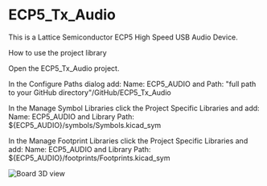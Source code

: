 # ECP5_Tx_Audio
This is a Lattice Semiconductor ECP5 High Speed USB Audio Device.

How to use the project library

Open the ECP5_Tx_Audio project.

In the Configure Paths dialog add: Name: ECP5_AUDIO and Path: "full path to your GitHub directory"/GitHub/ECP5_Tx_Audio

In the Manage Symbol Libraries click the Project Specific Libraries and add: Name: ECP5_AUDIO and Library Path: ${ECP5_AUDIO}/symbols/Symbols.kicad_sym

In the Manage Footprint Libraries click the Project Specific Libraries and add: Name: ECP5_AUDIO and Library Path: ${ECP5_AUDIO}/footprints/Footprints.kicad_sym

![Board 3D view](https://github.com/gildobjanschi/ECP5_Tx_Audio/blob/main/ECP5_Audio_Tx.png)